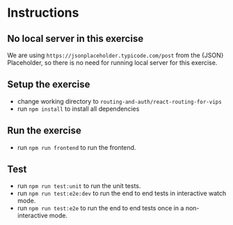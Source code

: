 <!-- @format -->

# Instructions

## No local server in this exercise

We are using `https://jsonplaceholder.typicode.com/post` from the {JSON} Placeholder, so there is no need for running local server for this exercise. 

## Setup the exercise

- change working directory to `routing-and-auth/react-routing-for-vips`
- run `npm install` to install all dependencies

## Run the exercise

- run `npm run frontend` to run the frontend.

## Test


- run `npm run test:unit` to run the unit tests.
- run `npm run test:e2e:dev` to run the end to end tests in interactive watch mode.
- run `npm run test:e2e` to run the end to end tests once in a non-interactive mode.
